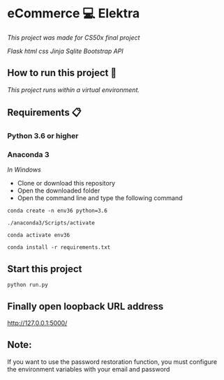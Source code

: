 # eCommerce 💻 Elektra

_This project was made for CS50x final project_

_Flask_
_html_
_css_
_Jinja_
_Sqlite_
_Bootstrap_
_API_


## How to run this project 🚀

_This project runs within a virtual environment._

## Requirements 📋

### Python 3.6 or higher
### Anaconda 3


_In Windows_
* Clone or download this repository
* Open the downloaded folder
* Open the command line and type the following command

```
conda create -n env36 python=3.6
```
```
./anaconda3/Scripts/activate
```
```
conda activate env36
```
```
conda install -r requirements.txt
```

## Start this project 

```
python run.py
```

## Finally open loopback URL address  

http://127.0.0.1:5000/

## Note:
If you want to use the password restoration function, you must configure the environment variables with your email and password
